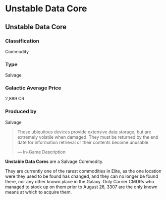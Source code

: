 # Unstable Data Core
## Unstable Data Core

### Classification

Commodity

### Type

Salvage

### Galactic Average Price

2,889 CR

### Produced by

Salvage

> 
> 
> These ubiquitous devices provide extensive data storage, but are extremely volatile when damaged. They must be returned by the end date for information retrieval or their contents become unusable.
> 
> 
> — In-Game Description
> 

**Unstable Data Cores** are a Salvage Commodity.

They are currently one of the rarest commodities in Elite, as the one location were they used to be found has changed, and they can no longer be found there, nor any  other known place in the Galaxy. Only Carrier CMDRs who managed to stock up on them prior to August 26, 3307 are the only known means at which to acquire them.